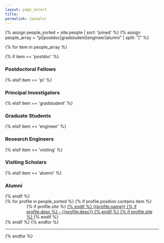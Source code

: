 ```yaml
---
layout: page_select
title:
permalink: /people/
---
```


{% assign people_sorted = site.people | sort: 'joined' %}
{% assign people_array = "pi|postdoc|gradstudent|engineer|alumni" | split: "|" %}

{% for item in people_array %}

<div class="pos_header">
{% if item == 'postdoc' %}
    <h3>Postdoctoral Fellows</h3>
{% elsif item == 'pi' %}
    <h3>Principal Investigators</h3>
{% elsif item == 'gradstudent' %}
    <h3>Graduate Students</h3>
{% elsif item == 'engineer' %}
    <h3>Research Engineers</h3>
{% elsif item == 'visiting' %}
    <h3>Visiting Scholars</h3>
{% elsif item == 'alumni' %}
    <h3>Alumni</h3>
{% endif %}
</div>

<div class="content list people">
  {% for profile in people_sorted %}
    {% if profile.position contains item %}
    <div class="list-item-people {{profile.cat|replace: ' ', '-'}} {{profile.subcat|replace: ' ', '-'}}">
      <p style="text-align: left; padding-left: 5em; margin: 0;">
          {% if profile.site %}
            <a class="name" href="{{profile.site}}" target="_blank">
          {% endif %}
          {{profile.name}}
          {% if profile.desc %}
          - {{profile.desc}}
          {% endif %}
          {% if profile.site %}
            </a>
          {% endif %}
      </p>
    </div>
    {% endif %}
  {% endfor %}
</div>
<hr>

{% endfor %}
